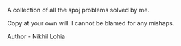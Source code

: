 A collection of all the spoj problems solved by me.

Copy at your own will. I cannot be blamed for any mishaps.

Author - Nikhil Lohia